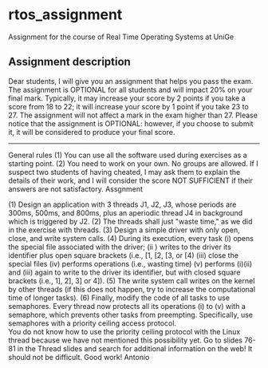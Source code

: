 # rtos_assignment
Assignment for the course of Real Time Operating Systems at UniGe

## Assignment description
Dear students,
I will give you an assignment that helps you pass the exam. 
The assignment is OPTIONAL for all students and will impact 20% on your final mark. Typically, it may increase your score by 2 points if you take a score from 18 to 22; it will increase your score by 1 point if you take 23 to 27. The assignment will not affect a mark in the exam higher than 27.
Please notice that the assignment is OPTIONAL: however, if you choose to submit it, it will be considered to produce your final score.
***
General rules
(1) You can use all the software used during exercises as a starting point.
(2) You need to work on your own. No groups are allowed. If I suspect two students of having cheated, I may ask them to explain the details of their work, and I will consider the score NOT SUFFICIENT if their answers are not satisfactory.
Assgnment

(1) Design an application with 3 threads J1, J2, J3, whose periods are 300ms, 500ms, and 800ms, plus an aperiodic thread J4 in background which is triggered by J2.
(2) The threads shall just "waste time," as we did in the exercise with threads.
(3) Design a simple driver with only open, close, and write system calls.
(4) During its execution, every task 
	(i) opens the special file associated with the driver;
	(ii ) writes to the driver its identifier plus open square brackets (i.e., [1, [2, [3, or [4)
	(iii) close the special files
	(iv) performs operations (i.e., wasting time)
	(v) performs (i)(ii) and (iii) again to write to the driver its identifier, but with closed square brackets (i.e., 1], 2], 3] or 4]).
(5) The write system call writes on the kernel by other threads (if this does not happen, try to increase the computational time of longer tasks).
(6) Finally, modify the code of all tasks to use semaphores. Every thread now protects all its operations (i) to (v) with a semaphore, which prevents other tasks from preempting. Specifically, use semaphores with a priority ceiling access protocol.  
You do not know how to use the priority ceiling protocol with the Linux thread because we have not mentioned this possibility yet. Go to slides 76-81 in the Thread slides and search for additional information on the web! It should not be difficult.
Good work!
Antonio